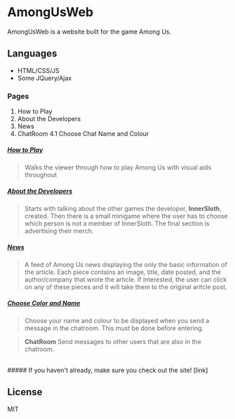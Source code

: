 # AmongUsWeb

AmongUsWeb is a website built for the game Among Us.

## Languages
  - HTML/CSS/JS
  - Some JQuery/Ajax

### Pages

  1) How to Play
  2) About the Developers
  3) News
  4) ChatRoom
    4.1 Choose Chat Name and Colour  

##### [How to Play]

 > Walks the viewer through how to play Among Us with visual aids throughout

##### [About the Developers]

 > Starts with talking about the other games the developer, **InnerSloth**, created. Then there is a small minigame where the user has to choose which person is not a member of InnerSloth. The final section is advertising their merch.

##### [News]

 > A feed of Among Us news displaying the only the basic information of the article. Each piece contains an image, title, date posted, and the author/company that wrote the article. If interested, the user can click on any of these pieces and it will take them to the original aritcle post.

##### [Choose Color and Name]

 > Choose your name and colour to be displayed when you send a message in the chatroom. This must be done before entering.
 
> **ChatRoom**
> Send messages to other users that are also in the chatroom.

<br/>
##### If you haven't already, make sure you check out the site! [link]
<br/>

License
----

MIT

   [link]: <https://tslobodnick.ca/AmongUsWeb/HowToPlay>
   [How to Play]: <https://tslobodnick.ca/AmongUsWeb/HowToPlay>
   [About The Developers]: <https://tslobodnick.ca/AmongUsWeb/AboutTheDevelopers>
   [News]: <https://tslobodnick.ca/AmongUsWeb/News>
   [Choose Color and Name]: <https://tslobodnick.ca/AmongUsWeb/Chat>
